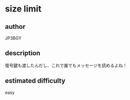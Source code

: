 # size limit

## author
JP3BGY

## description
復号鍵も渡したんだし、これで誰でもメッセージを読めるよね！

## estimated difficulty
easy
